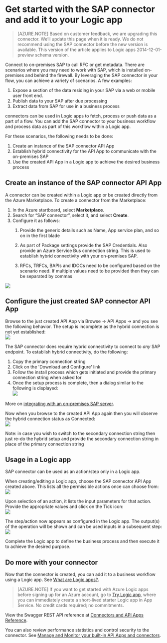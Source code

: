 <properties
   pageTitle="Using the SAP connector in Logic apps | Microsoft Azure App Service"
   description="How to create and configure the SAP connector or API app and use it in a Logic app in Azure App Service"
   services="logic-apps"
   documentationCenter=".net,nodejs,java"
   authors="harishkragarwal"
   manager="erikre"
   editor=""/>

<tags
   ms.service="logic-apps"
   ms.devlang="multiple"
   ms.topic="article"
   ms.tgt_pltfrm="na"
   ms.workload="integration"
   ms.date="05/31/2016"
   ms.author="sameerch"/>


# Get started with the SAP connector and add it to your Logic app

>[AZURE.NOTE] Based on customer feedback, we are upgrading this connector. We’ll update this page when it is ready. We do not recommend using the SAP connector before the new version is available. This version of the article applies to Logic apps 2014-12-01-preview schema version.

Connect to on-premises SAP to call RFC or get metadata. There are scenarios where you may need to work with SAP, which is installed on-premises and behind the firewall. By leveraging the SAP connector in your flow, you can achieve a variety of scenarios. A few examples:  

1.	Expose a section of the data residing in your SAP via a web or mobile user front end.
2.	Publish data to your SAP after due processing
3.	Extract data from SAP for use in a business process

connectors can be used in Logic apps to fetch, process or push data as a part of a flow. You can add the SAP connector to your business workflow and process data as part of this workflow within a Logic app. 


For these scenarios, the following needs to be done:

1. Create an instance of the SAP connector API App
2. Establish hybrid connectivity for the API App to communicate with the on-premises SAP
3. Use the created API App in a Logic app to achieve the desired business process


## Create an instance of the SAP connector API App ##

A connector can be created within a Logic app or be created directly from the Azure Marketplace. To create a connector from the Marketplace:  

1. In the Azure startboard, select **Marketplace**.
2. Search for “SAP connector”, select it, and select **Create**.
3. Configure it as follows:
	1. Provide the generic details such as Name, App service plan, and so on in the first blade

	2. As part of Package settings provide the SAP Credentials. Also provide an Azure Service Bus connection string. This is used to establish hybrid connectivity with your on-premises SAP. 

	3. RFCs, TRFCs, BAPIs and IDOCs need to be configured based on the scenario need. If multiple values need to be provided then they can be separated by commas

![][1]  

## Configure the just created SAP connector API App ##

Browse to the just created API App via Browse -> API Apps -> <Name of the API App just created> and you see the following behavior. The setup is incomplete as the hybrid connection is not yet established:  
![][2]

The SAP connector does require hybrid connectivity to connect to *any* SAP endpoint.  To establish hybrid connectivity, do the following:

1. Copy the primary connection string
2. Click on the 'Download and Configure' link
3. Follow the install process which gets initiated and provide the primary connection string when asked for
4. Once the setup process is complete, then a dialog similar to the following is displayed:   
![][3]

More on [integrating with an on-premises SAP server](app-service-logic-integrate-with-an-on-premise-sap-server.md). 

Now when you browse to the created API App again then you will observe the hybrid connection status as Connected:  
![][4]

Note: in case you wish to switch to the secondary connection string then just re-do the hybrid setup and provide the secondary connection string in place of the primary connection string  

## Usage in a Logic app ##

SAP connector can be used as an action/step only in a Logic app.

When creating/editing a Logic app, choose the SAP connector API App created above. This lists all the permissible actions once can choose from:  
![][5]

Upon selection of an action, it lists the input parameters for that action. Provide the appropriate values and click on the Tick icon:  
![][6]

The step/action now appears as configured in the Logic app. The output(s) of the operation will be shown and can be used inputs in a subsequent step:  
![][7]

Complete the Logic app to define the business process and then execute it to achieve the desired purpose.  

## Do more with your connector
Now that the connector is created, you can add it to a business workflow using a Logic app. See [What are Logic apps?](app-service-logic-what-are-logic-apps.md).

>[AZURE.NOTE] If you want to get started with Azure Logic apps before signing up for an Azure account, go to [Try Logic app](https://tryappservice.azure.com/?appservice=logic), where you can immediately create a short-lived starter Logic app in App Service. No credit cards required; no commitments.

View the Swagger REST API reference at [Connectors and API Apps Reference](http://go.microsoft.com/fwlink/p/?LinkId=529766).

You can also review performance statistics and control security to the connector. See [Manage and Monitor your built-in API Apps and connectors](app-service-logic-monitor-your-connectors.md).

<!--Image references-->
[1]: ./media/app-service-logic-connector-sap/Create.jpg
[2]: ./media/app-service-logic-connector-sap/BrowseSetupIncomplete.jpg
[3]: ./media/app-service-logic-connector-sap/HybridSetup.jpg
[4]: ./media/app-service-logic-connector-sap/BrowseSetupComplete.jpg
[5]: ./media/app-service-logic-connector-sap/LogicApp1.jpg
[6]: ./media/app-service-logic-connector-sap/LogicApp2.jpg
[7]: ./media/app-service-logic-connector-sap/LogicApp3.jpg
